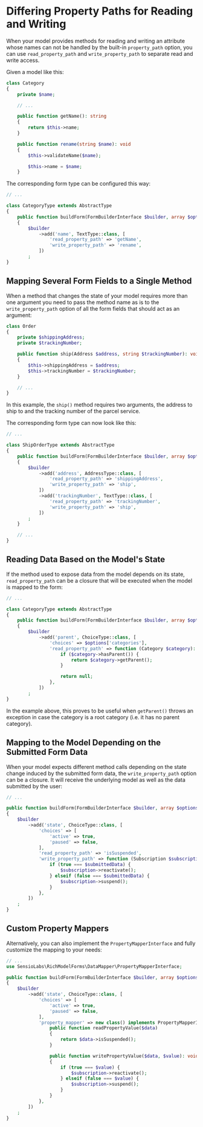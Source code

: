Differing Property Paths for Reading and Writing
================================================

When your model provides methods for reading and writing an attribute whose names can not be handled by the built-in
`property_path` option, you can use `read_property_path` and `write_property_path` to separate read and write access.

Given a model like this:

```php
class Category
{
    private $name;

    // ...

    public function getName(): string
    {
        return $this->name;
    }

    public function rename(string $name): void
    {
        $this->validateName($name);

        $this->name = $name;
    }
```

The corresponding form type can be configured this way:

```php
// ...

class CategoryType extends AbstractType
{
    public function buildForm(FormBuilderInterface $builder, array $options)
    {
        $builder
            ->add('name', TextType::class, [
                'read_property_path' => 'getName',
                'write_property_path' => 'rename',
            ])
        ;
}
```

Mapping Several Form Fields to a Single Method
----------------------------------------------

When a method that changes the state of your model requires more than one argument you need to pass the method name as
is to the `write_property_path` option of all the form fields that should act as an argument:

```php
class Order
{
    private $shippingAddress;
    private $trackingNumber;

    public function ship(Address $address, string $trackingNumber): void
    {
        $this->shippingAddress = $address;
        $this->trackingNumber = $trackingNumber;
    }

    // ...
}
```

In this example, the `ship()` method requires two arguments, the address to ship to and the tracking number of the
parcel service.

The corresponding form type can now look like this:

```php
// ...

class ShipOrderType extends AbstractType
{
    public function buildForm(FormBuilderInterface $builder, array $options): void
    {
        $builder
            ->add('address', AddressType::class, [
                'read_property_path' => 'shippingAddress',
                'write_property_path' => 'ship',
            ])
            ->add('trackingNumber', TextType::class, [
                'read_property_path' => 'trackingNumber',
                'write_property_path' => 'ship',
            ])
        ;
    }

    // ...
}
```

Reading Data Based on the Model's State
---------------------------------------

If the method used to expose data from the model depends on its state, `read_property_path` can be a closure that will
be executed when the model is mapped to the form:

```php
// ...

class CategoryType extends AbstractType
{
    public function buildForm(FormBuilderInterface $builder, array $options)
    {
        $builder
            ->add('parent', ChoiceType::class, [
                'choices' => $options['categories'],
                'read_property_path' => function (Category $category): ?Category {
                    if ($category->hasParent()) {
                        return $category->getParent();
                    }

                    return null;
                },
            ])
        ;
}
```

In the example above, this proves to be useful when `getParent()` throws an exception in case the category is a root
category (i.e. it has no parent category).

Mapping to the Model Depending on the Submitted Form Data
---------------------------------------------------------

When your model expects different method calls depending on the state change induced by the submitted form data, the
`write_property_path` option can be a closure. It will receive the underlying model as well as the data submitted by the
user:

```php
// ...

public function buildForm(FormBuilderInterface $builder, array $options): void
{
    $builder
        ->add('state', ChoiceType::class, [
            'choices' => [
                'active' => true,
                'paused' => false,
            ],
            'read_property_path' => 'isSuspended',
            'write_property_path' => function (Subscription $subscription, $submittedData): void {
                if (true === $submittedData) {
                    $subscription->reactivate();
                } elseif (false === $submittedData) {
                    $subscription->suspend();
                }
            },
        ])
    ;
}
```

Custom Property Mappers
-----------------------

Alternatively, you can also implement the `PropertyMapperInterface` and fully customize the mapping to your needs:

```php
// ...
use SensioLabs\RichModelForms\DataMapper\PropertyMapperInterface;

public function buildForm(FormBuilderInterface $builder, array $options): void
{
    $builder
        ->add('state', ChoiceType::class, [
            'choices' => [
                'active' => true,
                'paused' => false,
            ],
            'property_mapper' => new class() implements PropertyMapperInterface {
                public function readPropertyValue($data)
                {
                    return $data->isSuspended();
                }

                public function writePropertyValue($data, $value): void
                {
                    if (true === $value) {
                        $subscription->reactivate();
                    } elseif (false === $value) {
                        $subscription->suspend();
                    }
                }
            },
        ])
    ;
}
```
